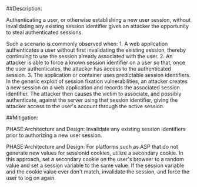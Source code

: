 ##Description:

Authenticating a user, or otherwise establishing a new user session, without invalidating any existing session identifier gives an attacker the opportunity to steal authenticated sessions.

Such a scenario is commonly observed when: 1. A web application authenticates a user without first invalidating the existing session, thereby continuing to use the session already associated with the user. 2. An attacker is able to force a known session identifier on a user so that, once the user authenticates, the attacker has access to the authenticated session. 3. The application or container uses predictable session identifiers. In the generic exploit of session fixation vulnerabilities, an attacker creates a new session on a web application and records the associated session identifier. The attacker then causes the victim to associate, and possibly authenticate, against the server using that session identifier, giving the attacker access to the user's account through the active session.

##Mitigation:


PHASE:Architecture and Design:
Invalidate any existing session identifiers prior to authorizing a new user session.

PHASE:Architecture and Design:
For platforms such as ASP that do not generate new values for sessionid cookies, utilize a secondary cookie. In this approach, set a secondary cookie on the user's browser to a random value and set a session variable to the same value. If the session variable and the cookie value ever don't match, invalidate the session, and force the user to log on again.

